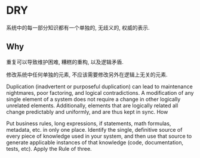 # DRY

系统中的每一部分知识都有一个单独的, 无歧义的, 权威的表示.

## Why

重复可以导致维护困难, 糟糕的重构, 以及逻辑矛盾.

修改系统中任何单独的元素, 不应该需要修改另外在逻辑上无关的元素.

Duplication (inadvertent or purposeful duplication) can lead to maintenance nightmares, poor factoring, and logical contradictions.
A modification of any single element of a system does not require a change in other logically unrelated elements.
Additionally, elements that are logically related all change predictably and uniformly, and are thus kept in sync.
How

Put business rules, long expressions, if statements, math formulas, metadata, etc. in only one place.
Identify the single, definitive source of every piece of knowledge used in your system, and then use that source to generate applicable instances of that knowledge (code, documentation, tests, etc).
Apply the Rule of three.
